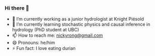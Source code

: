 ### Hi there 👋
- 🔭 I’m currently working as a junior hydrologist at Knight Piésold
- 🌱 I’m currently learning stochastic physics and causal inference in hydrology (PhD student at UBC)
- 📫 How to reach me: nickyrong@gmail.com
- 😄 Pronouns: he/him
- ⚡ Fun fact: I love eating durian
<!--
**nickyrong/nickyrong** is a ✨ _special_ ✨ repository because its `README.md` (this file) appears on your GitHub profile.

Here are some ideas to get you started:

- 🔭 I’m currently working on ...
- 🌱 I’m currently learning ...
- 👯 I’m looking to collaborate on ...
- 🤔 I’m looking for help with ...
- 💬 Ask me about ...
- 📫 How to reach me: ...
- 😄 Pronouns: ...
- ⚡ Fun fact: ...
-->

